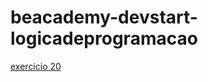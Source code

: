 # beacademy-devstart-logicadeprogramacao

[exercicio 20](beacademy-devstart-logicadeprogramacao\exercicio20\exercicio20.txt)
